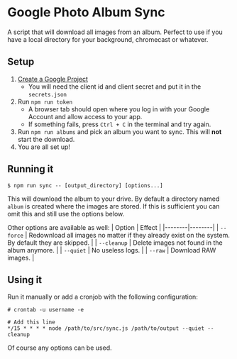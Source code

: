 # Google Photo Album Sync
A script that will download all images from an album.
Perfect to use if you have a local directory for your background, chromecast or whatever.

## Setup
1. [Create a Google Project](https://developers.google.com/photos/library/guides/get-started)
    - You will need the client id and client secret and put it in the `secrets.json`
2. Run `npm run token`
    - A browser tab should open where you log in with your Google Account and allow access to your app.
    - If something fails, press `Ctrl + C` in the terminal and try again.
3. Run `npm run albums` and pick an album you want to sync. This will **not** start the download.
4. You are all set up!

## Running it
```console
$ npm run sync -- [output_directory] [options...]
```
This will download the album to your drive. By default a directory named `album` is created where the images are stored. If this is sufficient you can omit this and still use the options below.

Other options are available as well:
| Option | Effect |
|--------|--------|
| `--force` | Redownload all images no matter if they already exist on the system. By default they are skipped. |
| `--cleanup` | Delete images not found in the album anymore. |
| `--quiet` | No useless logs. |
| `--raw` | Download RAW images. |

## Using it
Run it manually or add a cronjob with the following configuration:
```console
# crontab -u username -e
```

```crontab
# Add this line
*/15 * * * * node /path/to/src/sync.js /path/to/output --quiet --cleanup
```
Of course any options can be used.